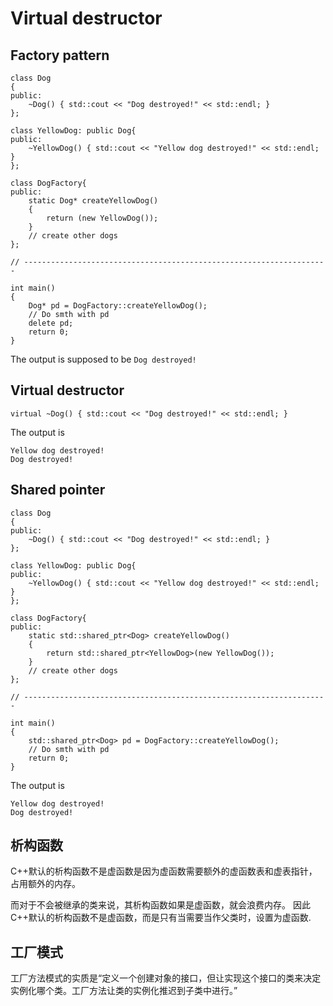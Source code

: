 # Virtual destructor

## Factory pattern

```
class Dog
{
public:
	~Dog() { std::cout << "Dog destroyed!" << std::endl; }
};

class YellowDog: public Dog{
public:
	~YellowDog() { std::cout << "Yellow dog destroyed!" << std::endl; }
};

class DogFactory{
public:
	static Dog* createYellowDog()
	{
		return (new YellowDog());
	}
	// create other dogs
};

// --------------------------------------------------------------------

int main()
{
	Dog* pd = DogFactory::createYellowDog();
	// Do smth with pd
	delete pd;
	return 0;
}
```

The output is supposed to be `Dog destroyed!`

## Virtual destructor

`virtual ~Dog() { std::cout << "Dog destroyed!" << std::endl; }`

The output is 

```
Yellow dog destroyed!
Dog destroyed!
```

## Shared pointer

```
class Dog
{
public:
	~Dog() { std::cout << "Dog destroyed!" << std::endl; }
};

class YellowDog: public Dog{
public:
	~YellowDog() { std::cout << "Yellow dog destroyed!" << std::endl; }
};

class DogFactory{
public:
	static std::shared_ptr<Dog> createYellowDog()
	{
		return std::shared_ptr<YellowDog>(new YellowDog());
	}
	// create other dogs
};

// --------------------------------------------------------------------

int main()
{
	std::shared_ptr<Dog> pd = DogFactory::createYellowDog();
	// Do smth with pd
	return 0;
}
```

The output is 

```
Yellow dog destroyed!
Dog destroyed!
```

## 析构函数
C++默认的析构函数不是虚函数是因为虚函数需要额外的虚函数表和虚表指针，占用额外的内存。 

而对于不会被继承的类来说，其析构函数如果是虚函数，就会浪费内存。 因此C++默认的析构函数不是虚函数，而是只有当需要当作父类时，设置为虚函数.

## 工厂模式
工厂方法模式的实质是“定义一个创建对象的接口，但让实现这个接口的类来决定实例化哪个类。工厂方法让类的实例化推迟到子类中进行。”
